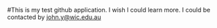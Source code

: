 #This is my test github application. I wish I could learn more.
I could be contacted by john.y@wic.edu.au
